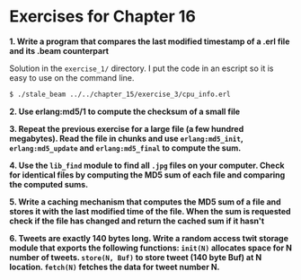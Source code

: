 # Exercises for Chapter 16

**1. Write a program that compares the last modified timestamp of a .erl file and its .beam counterpart**

Solution in the `exercise_1/` directory. I put the code in an escript so it is easy to use on the command line.

```bash
$ ./stale_beam ../../chapter_15/exercise_3/cpu_info.erl
```

**2. Use erlang:md5/1 to compute the checksum of a small file**

**3. Repeat the previous exercise for a large file (a few hundred megabytes). Read the file in chunks and use `erlang:md5_init`, `erlang:md5_update` and `erlang:md5_final` to compute the sum.**

**4. Use the `lib_find` module to find all `.jpg` files on your computer. Check for identical files by computing the MD5 sum of each file and comparing the computed sums.**

**5. Write a caching mechanism that computes the MD5 sum of a file and stores it with the last modified time of the file. When the sum is requested check if the file has changed and return the cached sum if it hasn't**

**6. Tweets are exactly 140 bytes long. Write a random access twit storage module that exports the following functions: `init(N)` allocates space for N number of tweets. `store(N, Buf)` to store tweet (140 byte Buf) at N location. `fetch(N)` fetches the data for tweet number N.**
